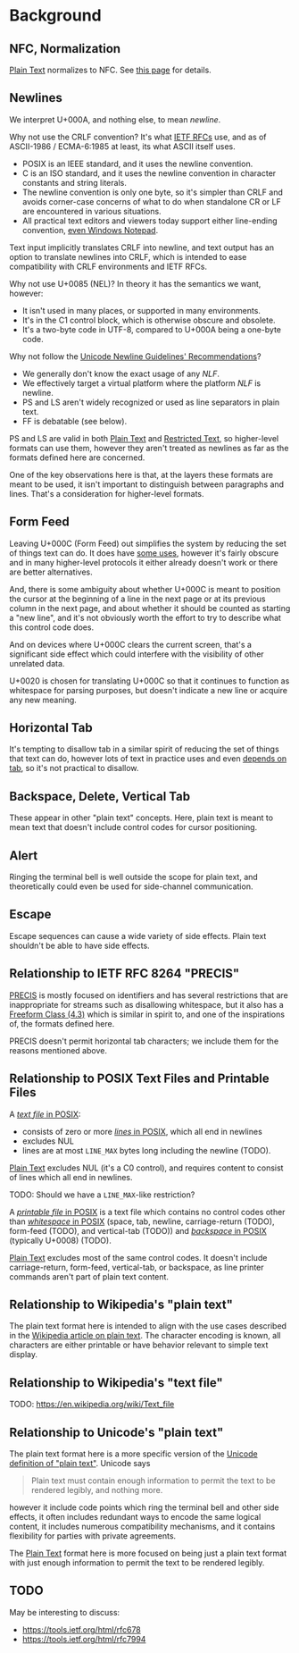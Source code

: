 # Background

## NFC, Normalization

[Plain Text] normalizes to NFC. See [this page](nfc.md) for details.

## Newlines

We interpret U+000A, and nothing else, to mean *newline*.

Why not use the CRLF convention? It's what [IETF RFCs] use, and as of
ASCII-1986 / ECMA-6:1985 at least, its what ASCII itself uses.
 - POSIX is an IEEE standard, and it uses the newline convention.
 - C is an ISO standard, and it uses the newline convention in character
   constants and string literals.
 - The newline convention is only one byte, so it's simpler than CRLF and
   avoids corner-case concerns of what to do when standalone CR or LF are
   encountered in various situations.
 - All practical text editors and viewers today support either line-ending
   convention, [even Windows Notepad].

Text input implicitly translates CRLF into newline, and text output has an
option to translate newlines into CRLF, which is intended to ease
compatibility with CRLF environments and IETF RFCs.

Why not use U+0085 (NEL)? In theory it has the semantics we want, however:
 - It isn't used in many places, or supported in many environments.
 - It's in the C1 control block, which is otherwise obscure and obsolete.
 - It's a two-byte code in UTF-8, compared to U+000A being a one-byte code.

Why not follow the [Unicode Newline Guidelines' Recommendations]?
 - We generally don't know the exact usage of any *NLF*.
 - We effectively target a virtual platform where the platform *NLF* is newline.
 - PS and LS aren't widely recognized or used as line separators in plain text.
 - FF is debatable (see below).

PS and LS are valid in both [Plain Text] and [Restricted Text], so higher-level
formats can use them, however they aren't treated as newlines as far as the
formats defined here are concerned.

One of the key observations here is that, at the layers these formats are
meant to be used, it isn't important to distinguish between paragraphs
and lines. That's a consideration for higher-level formats.

[Unicode Newline Guidelines' Recommendations]: https://www.unicode.org/standard/reports/tr13/tr13-5.html#Recommendations
[IETF RFCs]: https://www.rfc-editor.org/old/EOLstory.txt
[even Windows Notepad]: https://devblogs.microsoft.com/commandline/extended-eol-in-notepad/
[Unicode Newline Guidelines' Recommendations]: https://www.unicode.org/standard/reports/tr13/tr13-5.html#Recommendations

## Form Feed

Leaving U+000C (Form Feed) out simplifies the system by reducing the set of
things text can do. It does have [some uses], however it's fairly obscure and
in many higher-level protocols it either already doesn't work or there are
better alternatives.

And, there is some ambiguity about whether U+000C is meant to position the
cursor at the beginning of a line in the next page or at its previous column
in the next page, and about whether it should be counted as starting a
"new line", and it's not obviously worth the effort to try to describe what
this control code does.

And on devices where U+000C clears the current screen, that's a significant
side effect which could interfere with the visibility of other unrelated data.

U+0020 is chosen for translating U+000C so that it continues to function as
whitespace for parsing purposes, but doesn't indicate a new line or acquire any
new meaning.

[some uses]: https://en.wikipedia.org/wiki/Page_break#Semantic_use

## Horizontal Tab

It's tempting to disallow tab in a similar spirit of reducing the set of
things that text can do, however lots of text in practice uses and even
[depends on tab], so it's not practical to disallow.

[depends on tab]: https://www.gnu.org/software/make/manual/html_node/Recipe-Syntax.html

## Backspace, Delete, Vertical Tab

These appear in other "plain text" concepts. Here, plain text is meant
to mean text that doesn't include control codes for cursor positioning.

## Alert

Ringing the terminal bell is well outside the scope for plain text,
and theoretically could even be used for side-channel communication.

## Escape

Escape sequences can cause a wide variety of side effects. Plain text
shouldn't be able to have side effects.

## Relationship to IETF RFC 8264 "PRECIS"

[PRECIS] is mostly focused on identifiers and has several restrictions that
are inappropriate for streams such as disallowing whitespace, but it also
has a [Freeform Class (4.3)] which is similar in spirit to, and one of the
inspirations of, the formats defined here.

PRECIS doesn't permit horizontal tab characters; we include them for the
reasons mentioned above.

[PRECIS]: https://tools.ietf.org/html/rfc8264
[Freeform Class (4.3)]: https://tools.ietf.org/html/rfc8264#section-4.3

## Relationship to POSIX Text Files and Printable Files

A [*text file* in POSIX]:
 - consists of zero or more [*lines* in POSIX], which all end in newlines
 - excludes NUL
 - lines are at most `LINE_MAX` bytes long including the newline (TODO).

[Plain Text] excludes NUL (it's a C0 control), and requires content to
consist of lines which all end in newlines.

TODO: Should we have a `LINE_MAX`-like restriction?

A [*printable file* in POSIX] is a text file which contains no control
codes other than [*whitespace* in POSIX] (space, tab, newline, carriage-return (TODO),
form-feed (TODO), and vertical-tab (TODO)) and [*backspace* in POSIX] (typically U+0008) (TODO).

[Plain Text] excludes most of the same control codes. It doesn't include
carriage-return, form-feed, vertical-tab, or backspace, as line printer
commands aren't part of plain text content.

[*printable file* in POSIX]: https://pubs.opengroup.org/onlinepubs/9699919799/basedefs/V1_chap03.html#tag_03_288
[*text file* in POSIX]: https://pubs.opengroup.org/onlinepubs/9699919799/basedefs/V1_chap03.html#tag_03_403
[*lines* in POSIX]: https://pubs.opengroup.org/onlinepubs/9699919799/basedefs/V1_chap03.html#tag_03_206
[*whitespace* in POSIX]: https://pubs.opengroup.org/onlinepubs/9699919799/basedefs/V1_chap03.html#tag_03_442
[*backspace* in POSIX]: https://pubs.opengroup.org/onlinepubs/9699919799/basedefs/V1_chap03.html#tag_03_38
[Plain Text]: plain-text.md
[Restricted Text]: restricted-text.md

## Relationship to Wikipedia's "plain text"

The plain text format here is intended to align with the use cases
described in the [Wikipedia article on plain text]. The character encoding is
known, all characters are either printable or have behavior relevant to
simple text display.

[Wikipedia article on plain text]: https://en.wikipedia.org/wiki/Plain_text

## Relationship to Wikipedia's "text file"

TODO: https://en.wikipedia.org/wiki/Text_file

## Relationship to Unicode's "plain text"

The plain text format here is a more specific version of the
[Unicode definition of "plain text"]. Unicode says

> Plain text must contain enough information to permit the text
> to be rendered legibly, and nothing more.

however it include code points which ring the terminal bell and other
side effects, it often includes redundant ways to encode the same
logical content, it includes numerous compatibility mechanisms, and
it contains flexibility for parties with private agreements.

The [Plain Text] format here is more focused on being just a plain text
format with just enough information to permit the text to be rendered
legibly.

[Unicode definition of "plain text"]: https://www.unicode.org/versions/Unicode13.0.0/ch02.pdf#G642

## TODO

May be interesting to discuss:
 - https://tools.ietf.org/html/rfc678
 - https://tools.ietf.org/html/rfc7994
